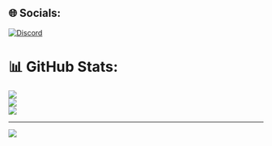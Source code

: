 ## :globe_with_meridians: Socials:
[![Discord](https://img.shields.io/badge/Discord-%237289DA.svg?logo=discord&logoColor=white)](https://discord.gg/https://discord.com/invite/BCsq5Fqs44) 
# :bar_chart: GitHub Stats:
![](https://github-readme-stats.vercel.app/api?username=kyyotoo&theme=dark&hide_border=false&include_all_commits=false&count_private=false)<br/>
![](https://github-readme-streak-stats.herokuapp.com/?user=kyyotoo&theme=dark&hide_border=false)<br/>
![](https://github-readme-stats.vercel.app/api/top-langs/?username=kyyotoo&theme=dark&hide_border=false&include_all_commits=false&count_private=false&layout=compact)

---
[![](https://visitcount.itsvg.in/api?id=kyyotoo&icon=0&color=3)](https://visitcount.itsvg.in)

<!-- Proudly created with GPRM ( https://gprm.itsvg.in ) -->

